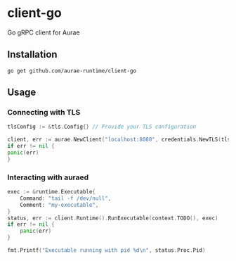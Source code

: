# client-go

Go gRPC client for Aurae

## Installation

```shell
go get github.com/aurae-runtime/client-go
```

## Usage

### Connecting with TLS

```go
tlsConfig := &tls.Config{} // Provide your TLS configuration

client, err := aurae.NewClient("localhost:8080", credentials.NewTLS(tlsConfig))
if err != nil {
panic(err)
}
```

### Interacting with auraed

```go
exec := &runtime.Executable{
    Command: "tail -f /dev/null",
    Comment: "my-executable",
}
status, err := client.Runtime().RunExecutable(context.TODO(), exec)
if err != nil {
    panic(err)
}

fmt.Printf("Executable running with pid %d\n", status.Proc.Pid)
```